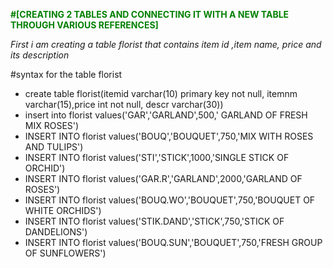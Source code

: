 <font color="green">**#[CREATING 2 TABLES AND CONNECTING IT WITH A NEW TABLE THROUGH VARIOUS REFERENCES]**</font>

*First i am creating a table florist that contains item id ,item name, price and its description*

#syntax for the table florist 

* create table florist(itemid varchar(10) primary key not null, itemnm varchar(15),price int not null, descr varchar(30))
* insert into florist values('GAR','GARLAND',500,' GARLAND OF FRESH MIX ROSES')
* INSERT INTO florist values('BOUQ','BOUQUET',750,'MIX WITH ROSES AND TULIPS')
* INSERT INTO florist values('STI','STICK',1000,'SINGLE STICK OF ORCHID')
* INSERT INTO florist values('GAR.R','GARLAND',2000,'GARLAND OF ROSES')
* INSERT INTO florist values('BOUQ.WO','BOUQUET',750,'BOUQUET OF WHITE ORCHIDS')
* INSERT INTO florist values('STIK.DAND','STICK',750,'STICK OF DANDELIONS')
* INSERT INTO florist values('BOUQ.SUN','BOUQUET',750,'FRESH GROUP OF SUNFLOWERS')


